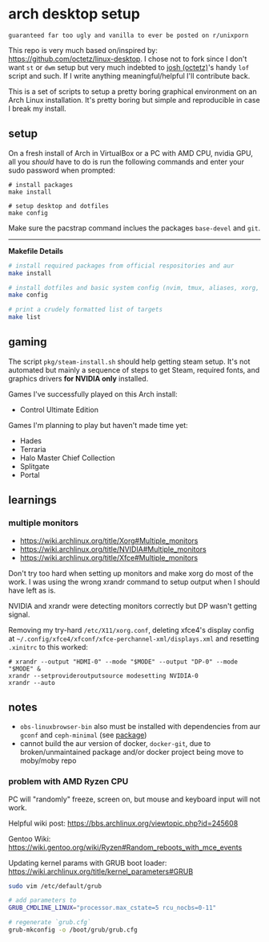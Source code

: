 # arch desktop setup

```
guaranteed far too ugly and vanilla to ever be posted on r/unixporn
```

This repo is very much based on/inspired by:
https://github.com/octetz/linux-desktop. I chose not to fork since I don't want
`st` or `dwm` setup but very much indebted to
[josh (octetz)](https://octetz.com)'s handy `lof` script and such. If I
write anything meaningful/helpful I'll contribute back.

This is a set of scripts to setup a pretty boring graphical environment on an Arch
Linux installation. It's pretty boring but simple and reproducible in case I break
my install.

## setup

On a fresh install of Arch in VirtualBox or a PC with AMD CPU, nvidia GPU,
all you *should* have to do is run the following commands and enter your sudo
password when prompted:

```
# install packages
make install

# setup desktop and dotfiles
make config
```

Make sure the pacstrap command inclues the packages `base-devel` and `git`.

---

**Makefile Details**

```bash
# install required packages from official respositories and aur
make install

# install dotfiles and basic system config (nvim, tmux, aliases, xorg, xfce4)
make config

# print a crudely formatted list of targets
make list
```

## gaming

The script `pkg/steam-install.sh` should help getting steam setup. It's not
automated but mainly a sequence of steps to get Steam, required fonts, and
graphics drivers **for NVIDIA only** installed.

Games I've successfully played on this Arch install:

- Control Ultimate Edition

Games I'm planning to play but haven't made time yet:

- Hades
- Terraria
- Halo Master Chief Collection
- Splitgate
- Portal

## learnings

### multiple monitors

- https://wiki.archlinux.org/title/Xorg#Multiple_monitors
- https://wiki.archlinux.org/title/NVIDIA#Multiple_monitors
- https://wiki.archlinux.org/title/Xfce#Multiple_monitors

Don't try too hard when setting up monitors and make xorg do most of the work. I was using the wrong xrandr command to setup output when I should have left as is.

NVIDIA and xrandr were detecting monitors correctly but DP wasn't getting signal.

Removing my try-hard `/etc/X11/xorg.conf`, deleting xfce4's display config at `~/.config/xfce4/xfconf/xfce-perchannel-xml/displays.xml` and resetting `.xinitrc` to this worked:

```
# xrandr --output "HDMI-0" --mode "$MODE" --output "DP-0" --mode "$MODE" &
xrandr --setprovideroutputsource modesetting NVIDIA-0
xrandr --auto
```

## notes

- `obs-linuxbrowser-bin` also must be installed with dependencies from aur `gconf` and `ceph-minimal` (see [package](https://aur.archlinux.org/packages/obs-linuxbrowser-bin))
- cannot build the aur version of docker, `docker-git`, due to broken/unmaintained package and/or docker project being move to moby/moby repo


### problem with AMD Ryzen CPU

PC will "randomly" freeze, screen on, but mouse and keyboard input will not work.

Helpful wiki post: https://bbs.archlinux.org/viewtopic.php?id=245608

Gentoo Wiki: https://wiki.gentoo.org/wiki/Ryzen#Random_reboots_with_mce_events

Updating kernel params with GRUB boot loader: https://wiki.archlinux.org/title/kernel_parameters#GRUB

```bash
sudo vim /etc/default/grub

# add parameters to
GRUB_CMDLINE_LINUX="processor.max_cstate=5 rcu_nocbs=0-11"

# regenerate `grub.cfg`
grub-mkconfig -o /boot/grub/grub.cfg
```
